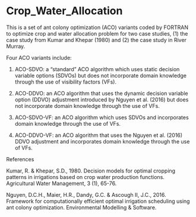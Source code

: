 # Crop_Water_Allocation
This is a set of ant colony optimization (ACO) variants coded by FORTRAN to optimize crop and water allocation problem for two case studies, (1) the case study from Kumar and Khepar (1980) and (2) the case study in River Murray. 

Four ACO variants include:

1. ACO-SDVO: a “standard” ACO algorithm which uses static decision variable options (SDVOs) but does not incorporate domain knowledge through the use of visibility factors (VFs).

2. ACO-DDVO: an ACO algorithm that uses the dynamic decision variable option (DDVO) adjustment introduced by Nguyen et al. (2016) but does not incorporate domain knowledge through the use of VFs.

3. ACO-SDVO-VF: an ACO algorithm which uses SDVOs and incorporates domain knowledge through the use of VFs.

4. ACO-DDVO-VF: an ACO algorithm that uses the Nguyen et al. (2016) DDVO adjustment and incorporates domain knowledge through the use of VFs.


References

Kumar, R. & Khepar, S.D., 1980. Decision models for optimal cropping patterns in irrigations based on crop water production functions. Agricultural Water Management, 3 (1), 65-76.

Nguyen, D.C.H., Maier, H.R., Dandy, G.C. & Ascough II, J.C., 2016. Framework for computationally efficient optimal irrigation scheduling using ant colony optimization. Environmental Modelling & Software.
